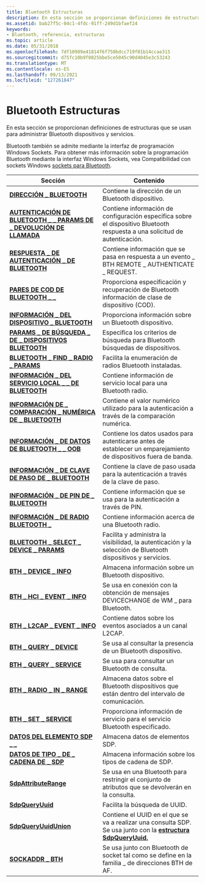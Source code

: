 ```yaml
---
title: Bluetooth Estructuras
description: En esta sección se proporcionan definiciones de estructuras que se usan para administrar Bluetooth dispositivos y servicios.
ms.assetid: bab27f5c-04c1-4fdc-91ff-249d1bfaef24
keywords:
- Bluetooth, referencia, estructuras
ms.topic: article
ms.date: 05/31/2018
ms.openlocfilehash: 7df10989e41814f6f750bdcc719f01b14ccae315
ms.sourcegitcommit: d75fc10b9f0825bbe5ce5045c90d4045e3c53243
ms.translationtype: MT
ms.contentlocale: es-ES
ms.lasthandoff: 09/13/2021
ms.locfileid: "127261847"
---
```

# <a name="bluetooth-structures"></a>Bluetooth Estructuras

En esta sección se proporcionan definiciones de estructuras que se usan para administrar Bluetooth dispositivos y servicios.

Bluetooth también se admite mediante la interfaz de programación Windows Sockets. Para obtener más información sobre la programación Bluetooth mediante la interfaz Windows Sockets, vea Compatibilidad con sockets Windows [sockets para Bluetooth](windows-sockets-support-for-bluetooth.md).



| Sección                                                                                       | Contenido                                                                                                                          |
|-----------------------------------------------------------------------------------------------|----------------------------------------------------------------------------------------------------------------------------------|
| [**DIRECCIÓN \_ BLUETOOTH**](/windows/win32/api/bluetoothapis/ns-bluetoothapis-bluetooth_address_struct)                                               | Contiene la dirección de un Bluetooth dispositivo.                                                                                      |
| [**AUTENTICACIÓN DE BLUETOOTH \_ \_ PARAMS DE \_ DEVOLUCIÓN DE LLAMADA**](/windows/desktop/api/BluetoothAPIs/ns-bluetoothapis-bluetooth_authentication_callback_params) | Contiene información de configuración específica sobre el dispositivo Bluetooth respuesta a una solicitud de autenticación.                  |
| [**RESPUESTA \_ DE AUTENTICACIÓN \_ DE BLUETOOTH**](/windows/desktop/api/BluetoothAPIs/ns-bluetoothapis-bluetooth_authenticate_response)                  | Contiene información que se pasa en respuesta a un evento \_ BTH REMOTE \_ AUTHENTICATE \_ REQUEST.                                           |
| [**PARES DE COD DE BLUETOOTH \_ \_**](/windows/desktop/api/BluetoothAPIs/ns-bluetoothapis-bluetooth_cod_pairs)                                          | Proporciona especificación y recuperación de Bluetooth información de clase de dispositivo (COD).                                         |
| [**INFORMACIÓN \_ DEL DISPOSITIVO \_ BLUETOOTH**](/windows/win32/api/bluetoothapis/ns-bluetoothapis-bluetooth_device_info_struct)                                      | Proporciona información sobre un Bluetooth dispositivo.                                                                                   |
| [**PARAMS \_ DE BÚSQUEDA \_ DE \_ DISPOSITIVOS BLUETOOTH**](/windows/desktop/api/BluetoothAPIs/ns-bluetoothapis-bluetooth_device_search_params)                   | Especifica los criterios de búsqueda para Bluetooth búsquedas de dispositivos.                                                                         |
| [**BLUETOOTH \_ FIND \_ RADIO \_ PARAMS**](/windows/desktop/api/BluetoothAPIs/ns-bluetoothapis-bluetooth_find_radio_params)                         | Facilita la enumeración de radios Bluetooth instaladas.                                                                       |
| [**INFORMACIÓN \_ DEL SERVICIO LOCAL \_ \_ DE BLUETOOTH**](/windows/win32/api/bluetoothapis/ns-bluetoothapis-bluetooth_local_service_info_struct)                       | Contiene información de servicio local para una Bluetooth radio.                                                                        |
| [**INFORMACIÓN DE \_ COMPARACIÓN \_ NUMÉRICA DE \_ BLUETOOTH**](/windows/desktop/api/BluetoothAPIs/ns-bluetoothapis-bluetooth_numeric_comparison_info)             | Contiene el valor numérico utilizado para la autenticación a través de la comparación numérica.                                                       |
| [**INFORMACIÓN \_ DE DATOS DE BLUETOOTH \_ \_ OOB**](/windows/desktop/api/BluetoothAPIs/ns-bluetoothapis-bluetooth_oob_data_info)                                 | Contiene los datos usados para autenticarse antes de establecer un emparejamiento de dispositivos fuera de banda.                                          |
| [**INFORMACIÓN \_ DE CLAVE DE PASO DE \_ BLUETOOTH**](/windows/desktop/api/BluetoothAPIs/ns-bluetoothapis-bluetooth_passkey_info)                                    | Contiene la clave de paso usada para la autenticación a través de la clave de paso.                                                                        |
| [**INFORMACIÓN \_ DE PIN DE \_ BLUETOOTH**](/windows/desktop/api/BluetoothAPIs/ns-bluetoothapis-bluetooth_pin_info)                                            | Contiene información que se usa para la autenticación a través de PIN.                                                                            |
| [**INFORMACIÓN \_ DE RADIO BLUETOOTH \_**](/windows/desktop/api/BluetoothAPIs/ns-bluetoothapis-bluetooth_radio_info)                                        | Contiene información acerca de una Bluetooth radio.                                                                                    |
| [**BLUETOOTH \_ SELECT \_ DEVICE \_ PARAMS**](/windows/desktop/api/BluetoothAPIs/ns-bluetoothapis-bluetooth_select_device_params)                   | Facilita y administra la visibilidad, la autenticación y la selección de Bluetooth dispositivos y servicios.                         |
| [**BTH \_ DEVICE \_ INFO**](/windows/desktop/api/Bthdef/ns-bthdef-bth_device_info)                                                  | Almacena información sobre un Bluetooth dispositivo.                                                                                     |
| [**BTH \_ HCI \_ EVENT \_ INFO**](/windows/desktop/api/Bthdef/ns-bthdef-bth_hci_event_info)                                           | Se usa en conexión con la obtención de mensajes DEVICECHANGE de WM \_ para Bluetooth.                                                       |
| [**BTH \_ L2CAP \_ EVENT \_ INFO**](/windows/desktop/api/Bthdef/ns-bthdef-bth_l2cap_event_info)                                       | Contiene datos sobre los eventos asociados a un canal L2CAP.                                                        |
| [**BTH \_ QUERY \_ DEVICE**](/windows/desktop/api/Ws2bth/ns-ws2bth-bth_query_device)                                                | Se usa al consultar la presencia de un Bluetooth dispositivo.                                                                       |
| [**BTH \_ QUERY \_ SERVICE**](/windows/desktop/api/Ws2bth/ns-ws2bth-bth_query_service)                                              | Se usa para consultar un Bluetooth de consulta.                                                                                               |
| [**BTH \_ RADIO \_ IN \_ RANGE**](/windows/desktop/api/Bthdef/ns-bthdef-bth_radio_in_range)                                           | Almacena datos sobre el Bluetooth dispositivos que están dentro del intervalo de comunicación.                                                     |
| [**BTH \_ SET \_ SERVICE**](/windows/desktop/api/Ws2bth/ns-ws2bth-bth_set_service)                                                  | Proporciona información de servicio para el servicio Bluetooth especificado.                                                                |
| [**DATOS DEL ELEMENTO SDP \_ \_**](/windows/desktop/api/BluetoothAPIs/ns-bluetoothapis-sdp_element_data)                                                | Almacena datos de elementos SDP.                                                                                                         |
| [**DATOS DE TIPO \_ DE \_ CADENA DE \_ SDP**](/windows/desktop/api/BluetoothAPIs/ns-bluetoothapis-sdp_string_type_data)                                       | Almacena información sobre los tipos de cadena de SDP.                                                                                       |
| [**SdpAttributeRange**](/windows/desktop/api/Bthsdpdef/ns-bthsdpdef-sdpattributerange)                                                | Se usa en una Bluetooth para restringir el conjunto de atributos que se devolverán en la consulta.                                             |
| [**SdpQueryUuid**](/windows/desktop/api/Bthsdpdef/ns-bthsdpdef-sdpqueryuuid)                                                          | Facilita la búsqueda de UUID.                                                                                                 |
| [**SdpQueryUuidUnion**](/windows/desktop/api/Bthsdpdef/ns-bthsdpdef-sdpqueryuuidunion)                                                | Contiene el UUID en el que se va a realizar una consulta SDP. Se usa junto con la [**estructura SdpQueryUuid.**](/windows/desktop/api/Bthsdpdef/ns-bthsdpdef-sdpqueryuuid) |
| [**SOCKADDR \_ BTH**](/windows/desktop/api/Ws2bth/ns-ws2bth-sockaddr_bth)                                                         | Se usa junto con Bluetooth de socket tal como se define en la familia \_ de direcciones BTH de AF.                                   |



 

 

 




